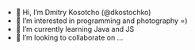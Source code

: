 - 👋 Hi, I’m Dmitry Kosotcho (@dkostochko)
- 👀 I’m interested in programming and photography =)
- 🌱 I’m currently learning Java and JS
- 💞️ I’m looking to collaborate on ...

<!---
dkostochko/dkostochko is a ✨ special ✨ repository because its `README.md` (this file) appears on your GitHub profile.
You can click the Preview link to take a look at your changes.
--->

